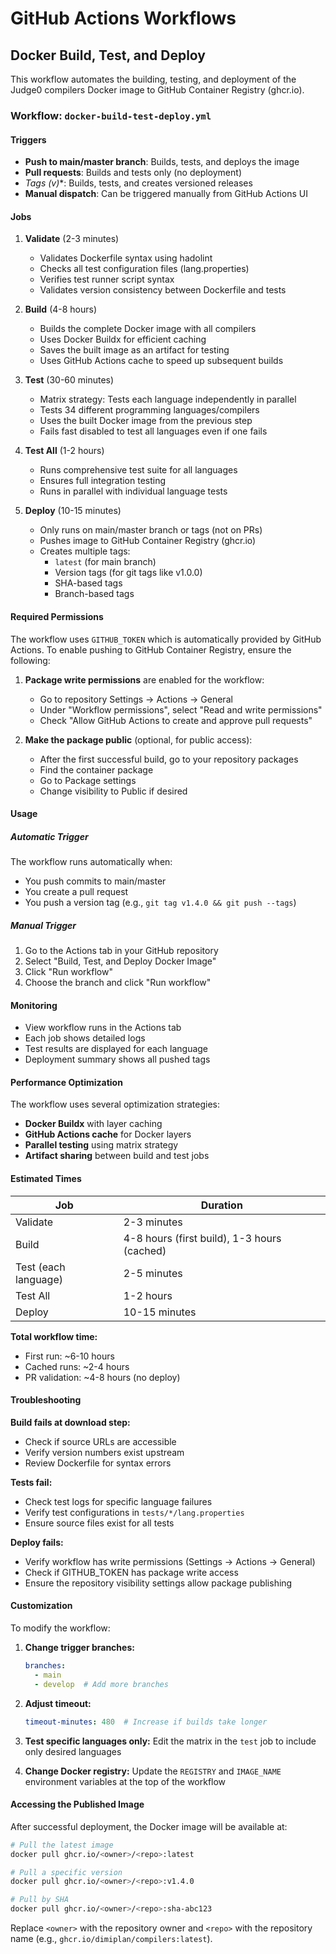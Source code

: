 # GitHub Actions Workflows

## Docker Build, Test, and Deploy

This workflow automates the building, testing, and deployment of the Judge0 compilers Docker image to GitHub Container Registry (ghcr.io).

### Workflow: `docker-build-test-deploy.yml`

#### Triggers
- **Push to main/master branch**: Builds, tests, and deploys the image
- **Pull requests**: Builds and tests only (no deployment)
- **Tags (v*)**: Builds, tests, and creates versioned releases
- **Manual dispatch**: Can be triggered manually from GitHub Actions UI

#### Jobs

1. **Validate** (2-3 minutes)
   - Validates Dockerfile syntax using hadolint
   - Checks all test configuration files (lang.properties)
   - Verifies test runner script syntax
   - Validates version consistency between Dockerfile and tests

2. **Build** (4-8 hours)
   - Builds the complete Docker image with all compilers
   - Uses Docker Buildx for efficient caching
   - Saves the built image as an artifact for testing
   - Uses GitHub Actions cache to speed up subsequent builds

3. **Test** (30-60 minutes)
   - Matrix strategy: Tests each language independently in parallel
   - Tests 34 different programming languages/compilers
   - Uses the built Docker image from the previous step
   - Fails fast disabled to test all languages even if one fails

4. **Test All** (1-2 hours)
   - Runs comprehensive test suite for all languages
   - Ensures full integration testing
   - Runs in parallel with individual language tests

5. **Deploy** (10-15 minutes)
   - Only runs on main/master branch or tags (not on PRs)
   - Pushes image to GitHub Container Registry (ghcr.io)
   - Creates multiple tags:
     - `latest` (for main branch)
     - Version tags (for git tags like v1.0.0)
     - SHA-based tags
     - Branch-based tags

#### Required Permissions

The workflow uses `GITHUB_TOKEN` which is automatically provided by GitHub Actions. To enable pushing to GitHub Container Registry, ensure the following:

1. **Package write permissions** are enabled for the workflow:
   - Go to repository Settings → Actions → General
   - Under "Workflow permissions", select "Read and write permissions"
   - Check "Allow GitHub Actions to create and approve pull requests"
   
2. **Make the package public** (optional, for public access):
   - After the first successful build, go to your repository packages
   - Find the container package
   - Go to Package settings
   - Change visibility to Public if desired

#### Usage

##### Automatic Trigger
The workflow runs automatically when:
- You push commits to main/master
- You create a pull request
- You push a version tag (e.g., `git tag v1.4.0 && git push --tags`)

##### Manual Trigger
1. Go to the Actions tab in your GitHub repository
2. Select "Build, Test, and Deploy Docker Image"
3. Click "Run workflow"
4. Choose the branch and click "Run workflow"

#### Monitoring

- View workflow runs in the Actions tab
- Each job shows detailed logs
- Test results are displayed for each language
- Deployment summary shows all pushed tags

#### Performance Optimization

The workflow uses several optimization strategies:
- **Docker Buildx** with layer caching
- **GitHub Actions cache** for Docker layers
- **Parallel testing** using matrix strategy
- **Artifact sharing** between build and test jobs

#### Estimated Times

| Job | Duration |
|-----|----------|
| Validate | 2-3 minutes |
| Build | 4-8 hours (first build), 1-3 hours (cached) |
| Test (each language) | 2-5 minutes |
| Test All | 1-2 hours |
| Deploy | 10-15 minutes |

**Total workflow time:** 
- First run: ~6-10 hours
- Cached runs: ~2-4 hours
- PR validation: ~4-8 hours (no deploy)

#### Troubleshooting

**Build fails at download step:**
- Check if source URLs are accessible
- Verify version numbers exist upstream
- Review Dockerfile for syntax errors

**Tests fail:**
- Check test logs for specific language failures
- Verify test configurations in `tests/*/lang.properties`
- Ensure source files exist for all tests

**Deploy fails:**
- Verify workflow has write permissions (Settings → Actions → General)
- Check if GITHUB_TOKEN has package write access
- Ensure the repository visibility settings allow package publishing

#### Customization

To modify the workflow:

1. **Change trigger branches:**
   ```yaml
   branches:
     - main
     - develop  # Add more branches
   ```

2. **Adjust timeout:**
   ```yaml
   timeout-minutes: 480  # Increase if builds take longer
   ```

3. **Test specific languages only:**
   Edit the matrix in the `test` job to include only desired languages

4. **Change Docker registry:**
   Update the `REGISTRY` and `IMAGE_NAME` environment variables at the top of the workflow

#### Accessing the Published Image

After successful deployment, the Docker image will be available at:

```bash
# Pull the latest image
docker pull ghcr.io/<owner>/<repo>:latest

# Pull a specific version
docker pull ghcr.io/<owner>/<repo>:v1.4.0

# Pull by SHA
docker pull ghcr.io/<owner>/<repo>:sha-abc123
```

Replace `<owner>` with the repository owner and `<repo>` with the repository name (e.g., `ghcr.io/dimiplan/compilers:latest`).

